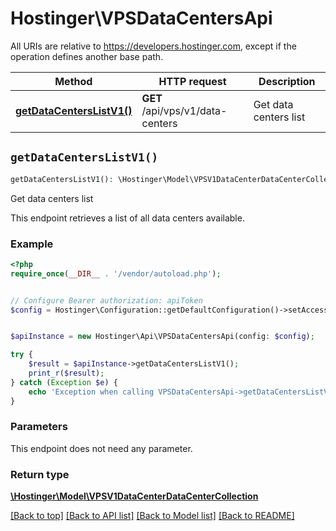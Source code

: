 # Hostinger\VPSDataCentersApi

All URIs are relative to https://developers.hostinger.com, except if the operation defines another base path.

| Method | HTTP request | Description |
| ------------- | ------------- | ------------- |
| [**getDataCentersListV1()**](VPSDataCentersApi.md#getDataCentersListV1) | **GET** /api/vps/v1/data-centers | Get data centers list |


## `getDataCentersListV1()`

```php
getDataCentersListV1(): \Hostinger\Model\VPSV1DataCenterDataCenterCollection
```

Get data centers list

This endpoint retrieves a list of all data centers available.

### Example

```php
<?php
require_once(__DIR__ . '/vendor/autoload.php');


// Configure Bearer authorization: apiToken
$config = Hostinger\Configuration::getDefaultConfiguration()->setAccessToken('YOUR_ACCESS_TOKEN');


$apiInstance = new Hostinger\Api\VPSDataCentersApi(config: $config);

try {
    $result = $apiInstance->getDataCentersListV1();
    print_r($result);
} catch (Exception $e) {
    echo 'Exception when calling VPSDataCentersApi->getDataCentersListV1: ', $e->getMessage(), PHP_EOL;
}
```

### Parameters

This endpoint does not need any parameter.

### Return type

[**\Hostinger\Model\VPSV1DataCenterDataCenterCollection**](../Model/VPSV1DataCenterDataCenterCollection.md)

[[Back to top]](#) [[Back to API list]](../../README.md#endpoints)
[[Back to Model list]](../../README.md#models)
[[Back to README]](../../README.md)
